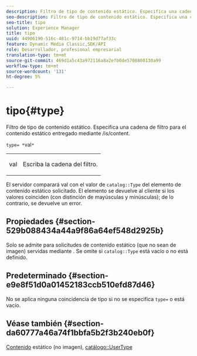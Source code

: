 ```yaml
---
description: Filtro de tipo de contenido estático. Especifica una cadena de filtro para el contenido estático entregado mediante /is/content.
seo-description: Filtro de tipo de contenido estático. Especifica una cadena de filtro para el contenido estático entregado mediante /is/content.
seo-title: tipo
solution: Experience Manager
title: tipo
uuid: 44906190-516c-481c-9714-bb19d77af33c
feature: Dynamic Media Classic,SDK/API
role: Desarrollador, profesional empresarial
translation-type: tm+mt
source-git-commit: 469d1a5c43a972116a8a2efb0de5708800130a99
workflow-type: tm+mt
source-wordcount: '131'
ht-degree: 5%

---
```



# tipo{#type}

Filtro de tipo de contenido estático. Especifica una cadena de filtro para el contenido estático entregado mediante /is/content.

`type= *`val`*`

<table id="simpletable_B66354A826434A678F3DBC686A0F1436"> 
 <tr class="strow"> 
  <td class="stentry"> <p><span class="varname"> val</span> </p> </td> 
  <td class="stentry"> <p>Escriba la cadena del filtro. </p></td> 
 </tr> 
</table>

El servidor comparará val con el valor de `catalog::Type` del elemento de contenido estático solicitado. El elemento se devuelve al cliente si los valores coinciden (con distinción de mayúsculas y minúsculas); de lo contrario, se devuelve un error.

## Propiedades {#section-529b088434a44a9f86a64ef548d2925b}

Solo se admite para solicitudes de contenido estático (que no sean de imagen) servidas mediante . Se omite si `catalog::Type` está vacío o no está definido.

## Predeterminado {#section-e9e8f51d0a01452183ccb510efd87d46}

No se aplica ninguna coincidencia de tipo si no se especifica `type=` o está vacío.

## Véase también {#section-da60777a46a74f1bbfa5b2f3b240eb0f}

[Contenido](../../../../../is-api/http-ref/image-serving-api-ref/c-http-protocol-reference/c-syntax-and-features/r-serving-static-non-image-content.md#reference-cbe50e697fdf4c7bbb0084f98b7739da) estático (no imagen),  [catálogo::UserType](/help/aem-is-ir-api/is-api/image-catalog/image-serving-api-ref/c-image-catalog-reference/c-image-svg-data-reference/c-image-data-reference/r-usertype-cat.md)
